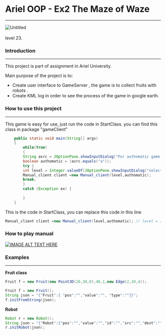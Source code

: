 **<h1>Ariel OOP - Ex2 The Maze of Waze</h1>**
***
<img src="https://i.imgur.com/nHA5kss.png" alt="Untitled" border="0"/><br /><br/>
level 23.

**<h3>Introduction</h3>**
<hr>

This project is part of assignment in Ariel University.

Main purpose of the project is to:

<ul><li>Create user interface to GameServer , the game is to collect fruits with robots .</li>
<li>Create KML log in order to see the process of the game in google earth.</li></ul>

**<h3>How to use this project</h3>**
<hr>

This game is easy for use, just run the code in StartClass. you can find this class in package "gameClient"

```java
	public static void main(String[] args)
	{
		while(true)
		{
		String asrc = JOptionPane.showInputDialog("For authomatic game press a, else any key");
		boolean authomatic = (asrc.equals("a"));
		try {
		int level = Integer.valueOf(JOptionPane.showInputDialog("select level [0,23]"));
		Manual_client client =new Manual_client(level,authomatic);
		break;
		}
		catch (Exception ex) {
			
		}
	}
```
This is the code in StartClass, you can replace this code in this line

```java
Manual_client client =new Manual_client(level,authomatic); // level = [0,23], true for authomatic game, false for manual game
```


**<h3>How to play manual</h3>**


[![IMAGE ALT TEXT HERE](http://img.youtube.com/vi/https://www.youtube.com/watch?v=HBQX07BRlMg/0.jpg)](http://www.youtube.com/watch?v=https://www.youtube.com/watch?v=HBQX07BRlMg)




<h3>Examples</h3>
<hr>

**Fruit class**
```java
Fruit f = new Fruit(new Point3D(20,30,0),40,1,new Edge(2,10,4));
```

```java
Fruit f = new Fruit();
String json = "{"Fruit":{ "pos":"","value":"", "type":""}}";
f.initFromString(json);
```

**Robot**
```java
Robot r = new Robot();
String json = "{"Robot":{"pos":"","value":"","id":"","src":"","dest":"","speed":""}}";
r.initRobot(json);
```
